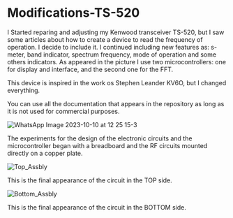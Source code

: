 # Modifications-TS-520


I Started reparing and adjusting my Kenwood transceiver TS-520, but I saw some articles about how to create a device to read the frequency of operation. I decide to include it. I continued including new features as: s-meter, band indicator, spectrum frequency, mode of operation and some others indicators.
As appeared in the picture I use two microcontrollers: one for display and interface, and the second one for the FFT.

This device is inspired in the work os Stephen Leander KV6O, but I changed everything.

You can use all the documentation that appears in the repository as long as it is not used for commercial purposes.

![WhatsApp Image 2023-10-10 at 12 25 15-3](https://github.com/joanperelopez/Modifications-TS-520/assets/73885181/7f15d40e-f390-4a47-bfcb-a38b76726800)



The experiments for the design of the electronic circuits and the microcontroller began with a breadboard and the RF circuits mounted directly on a copper plate.

![Top_Assbly](https://github.com/joanperelopez/Modifications-TS-520/assets/73885181/8c674a67-83ea-4e70-82e7-e750e3be8978)

This is the final appearance of the circuit in the TOP side.


![Bottom_Assbly](https://github.com/joanperelopez/Modifications-TS-520/assets/73885181/a4aa84f0-b00c-4b37-8cf3-96827e404165)


This is the final appearance of the circuit in the BOTTOM side.
